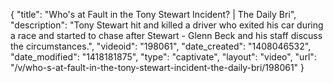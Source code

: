 {
    "title": "Who's at Fault in the Tony Stewart Incident? | The Daily Bri",
    "description": "Tony Stewart hit and killed a driver who exited his car during a race and started to chase after Stewart - Glenn Beck and his staff discuss the circumstances.",
    "videoid": "198061",
    "date_created": "1408046532",
    "date_modified": "1418181875",
    "type": "captivate",
    "layout": "video",
    "url": "\/v\/who-s-at-fault-in-the-tony-stewart-incident-the-daily-bri\/198061"
}